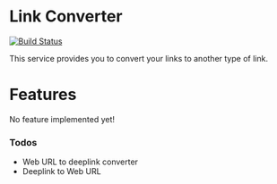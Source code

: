 # Link Converter

[![Build Status](https://img.shields.io/badge/status-in%20progress-yellowgreen)]()

This service provides you to convert your links to another type of link.

# Features
No feature implemented yet!

### Todos

  - Web URL to deeplink converter
  - Deeplink to Web URL

